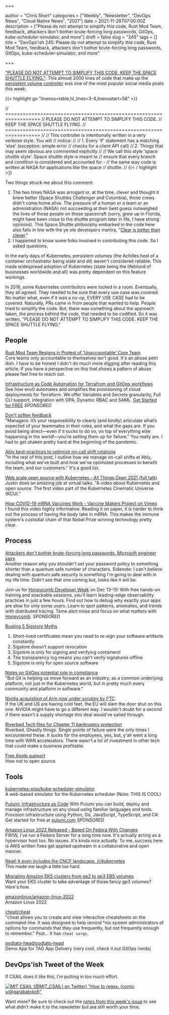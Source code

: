 +++

author = "Chris Short"
categories = ["Weekly", "Newsletter", "DevOps News", "Cloud Native News", "2021"]
date = 2021-11-28T07:00:00Z
description = ["Please do not attempt to simplify this code, Rust Mod Team, feedback, attackers don't bother brute-forcing long passwords, GitOps, kube-scheduler-simulator, and more"]
draft = false
slug = "245"
tags = []
title = "DevOps'ish 245: Please do not attempt to simplify this code, Rust Mod Team, feedback, attackers don't bother brute-forcing long passwords, GitOps, kube-scheduler-simulator, and more"

+++

["PLEASE DO NOT ATTEMPT TO SIMPLIFY THIS CODE. KEEP THE SPACE SHUTTLE FLYING."](https://github.com/kubernetes/kubernetes/blob/5a81905f772c28dc4c8f5d2cb2e5bfc48c422f41/pkg/controller/volume/persistentvolume/pv_controller.go): This almost 2000 lines of code that make up the [persistent volume controller](https://kubernetes.io/docs/concepts/storage/persistent-volumes/) was one of the most popular social media posts this week:

{{< highlight go "linenos=table,hl_lines=3-4,linenostart=58" >}}
 
// ==================================================================
// PLEASE DO NOT ATTEMPT TO SIMPLIFY THIS CODE.
// KEEP THE SPACE SHUTTLE FLYING.
// ==================================================================
//
// This controller is intentionally written in a very verbose style. You will
// notice:
//
// 1. Every 'if' statement has a matching 'else' (exception: simple error
//    checks for a client API call)
// 2. Things that may seem obvious are commented explicitly
//
// We call this style 'space shuttle style'. Space shuttle style is meant to
// ensure that every branch and condition is considered and accounted for -
// the same way code is written at NASA for applications like the space
// shuttle.
//
{{< / highlight >}}

Two things struck me about this comment:

1. The two times NASA was arrogant or, at the time, clever and thought it knew better (Space Shuttles Challenger and Columbia), those crews didn't come home alive. The pressure of a human or a team or an administration (NASA) not succeeding at their best guess outweighed the lives of those people on those spacecraft (sorry, grew up in Florida, might have been close to the shuttle program later in life, I have strong opinions). This Space Shuttle philosophy embarked in the code here also falls in line with the ye ole developers mantra, "[Clear is better than clever](https://dave.cheney.net/2019/07/09/clear-is-better-than-clever?utm_source=newsletter&utm_medium=237&utm_campaign=devopsish&utm_term=hi+dave&utm_content=love+chris)."
1. I happened to know some folks involved in contributing this code. So I asked questions.

In the early days of Kubernetes, persistent volumes (the Achilles heel of a container orchestrator being state and all) weren't considered reliable. This made widespread adoption of Kubernetes (state being the lifeblood of businesses worldwide and all) was pretty dependent on this feature workings.

In 2016, some Kubernetes contributors were locked in a room. Eventually, they all agreed. They needed to be sure that every use case was covered. No matter what, even if it was a no-op, EVERY USE CASE had to be covered. Naturally, PRs came in from people that wanted to help. People tried to simplify the code. But, there was something about the approach taken, the process behind the code, that needed to be codified. So it was written, "PLEASE DO NOT ATTEMPT TO SIMPLIFY THIS CODE. KEEP THE SPACE SHUTTLE FLYING."

## People

[Rust Mod Team Resigns in Protest of ‘Unaccountable’ Core Team](https://thenewstack.io/rust-mod-team-resigns-in-protest-of-unaccountable-core-team/)  
Core teams only accountable to themselves isn't good. It's an abuse petri dish. I have to be honest I didn't do much more digging after reading this article. If you have a perspective on this that shows a pattern of abuse please feel free to reach out.

[Infrastructure as Code Automation for Terrafrom and GitOps workflows](https://www.env0.com/infrastructure-as-code-automation?utm_campaign=devopsish&utm_source=nativeads&utm_medium=newsletter)  
See how env0 automates and simplifies the provisioning of cloud deployments for Terraform. We offer Variables and Secrets granularity, Full CLI support, integration with OPA, Dynamic RBAC and SAML. [Get Started for FREE](https://www.env0.com/infrastructure-as-code-automation?utm_campaign=devopsish&utm_source=nativeads&utm_medium=newsletter) *SPONSORED*

[Don't soften feedback](https://larahogan.me/blog/dont-soften-feedback/)  
"Managers: it’s your responsibility to clearly (and kindly) articulate what’s expected of your teammates in their roles, and what the gaps are. If you avoid being direct—even if it sucks to do so, on top of everything else happening in the world!—you’re setting them up for failure." You really are. I had to get shaken pretty hard at the beginning of the pandemic.

[Ably best-practices to optimize on-call shift rotations](https://ably.com/blog/best-practices-for-on-call-processes)  
"In the rest of this post, I outline how we manage on-call shifts at Ably, including what we've built and how we've optimized processes to benefit the team, and our customers." It's a good list.

[Web scale open source with Kubernetes - All Things Open 2021 (full talk)](https://www.youtube.com/watch?v=eym93NluVxc)  
Justin does an amazing job at virtual talks. "A video about Kubernetes and open source. The first video part of the Kubernetes Cinematic Universe (KCU)."

[How COVID-19 mRNA Vaccines Work - Vaccine Makers Project on Vimeo](https://vimeo.com/579667076)  
I found this video highly informative. Reading it on paper, it is harder to think out the process of having the body take in mRNA. This makes the immune system's custodial chain of that Nobel Prize winning technology pretty clear.

## Process

[Attackers don't bother brute-forcing long passwords, Microsoft engineer says](https://therecord.media/attackers-dont-bother-brute-forcing-long-passwords-microsoft-engineer-says/)  
Another reason why you shouldn't set your password policy to something shorter than a quantum safe number of characters. Sidenote: I can't believe dealing with quantum safe security is something I'm going to deal with in my life time. Didn't see that one coming but, looks like it will be.

Join us for [Honeycomb Developer Week](https://www.honeycomb.io/developer-week-devopsish/?&utm_source=devopsish&utm_medium=newsletter&utm_campaign=ad&utm_content=devopsish) on Dec 13–15! With free hands-on training and snackable sessions, you’ll learn leading-edge observability practices in just a few hours. Find out how to debug why exactly your apps are slow for only some users. Learn to spot patterns, anomalies, and trends with distributed tracing. Tame alert noise and focus on what matters with [Honeycomb](https://ui.honeycomb.io/signup/?&utm_source=devopsish&utm_medium=newsletter&utm_campaign=ad&utm_content=product-signup). *SPONSORED*

[Busting 5 Sigstore Myths](https://chainguard.dev/posts/2021-11-19-sigstore-myths)

1. Short-lived certificates mean you need to re-sign your software artifacts constantly
1. Sigstore doesn’t support revocation
1. Sigstore is only for signing and verifying containers!
1. The transparency log means you can’t verify signatures offline
1. Sigstore is only for open source software

[Notes on GitOps potential role in compliance](https://redmonk.com/jgovernor/2021/11/19/notes-on-gitops-potential-role-in-compliance/)  
"But Git is helping us move forward as an industry, as a common underlying platform, not just in the Kubernetes world, but in pretty much every community and platform in software."

[Nvidia acquisition of Arm now under scrutiny by FTC](https://arstechnica.com/tech-policy/2021/11/nvidia-acquisition-of-arm-now-under-scrutiny-by-ftc/)  
If the UK and US are having cold feet, the EU will slam the door shut on this one. NVIDIA might have to go a different way. I wouldn't doubt for a second if there wasn't a supply shortage this deal would've sailed through.

[Riverbed Tech files for Chapter 11 bankruptcy protection](https://www.theregister.com/2021/11/18/riverbed_technologies_chapter11/)  
Riverbed. Ghastly things. Single points of failure were the only times I encountered these. It sucks for the employees, yes, but, y'all went a long time with WAN accelerators. There wasn't a lot of investment in other tech that could make a business profitable.

[Free Apple support](https://daniel.haxx.se/blog/2021/11/18/free-apple-support/)  
How not to open source.

## Tools

[kubernetes-sigs/kube-scheduler-simulator](https://github.com/kubernetes-sigs/kube-scheduler-simulator)  
A web-based simulator for the Kubernetes scheduler (Note: THIS IS COOL)

[Pulumi: Infrastructure as Code](https://www.pulumi.com/?utm_source=devopsish&utm_medium=sponsored-link&utm_campaign=iac)
With Pulumi you can build, deploy and manage infrastructure on any cloud using familiar languages and tools. Provision infrastructure using Python, Go, JavaScript, TypeScript, and C#. Get started for free at [pulumi.com](https://www.pulumi.com/?utm_source=devopsish&utm_medium=sponsored-link&utm_campaign=iac) *SPONSORED*

[Amazon Linux 2022 Released - Based On Fedora With Changes](https://www.phoronix.com/scan.php?page=news_item&px=Amazon-Linux-2022-Preview)  
FWIW, I've run a Fedora Server for a long time now. It's actually acting as a hypervisor host too. No issues. It's kinda nice actually. To me, success here is AWS written fixes get applied upstream in a collaborative and open manner.

[Neat! It even includes the CNCF landscape. /r/kubernetes](https://www.reddit.com/r/kubernetes/comments/qzzu7k/neat_it_even_includes_the_cncf_landscape/)  
This made me laugh a little too hard.

[Migrating Amazon EKS clusters from gp2 to gp3 EBS volumes](https://aws.amazon.com/blogs/containers/migrating-amazon-eks-clusters-from-gp2-to-gp3-ebs-volumes/)  
Want your EKS cluster to take advantage of those fancy gp3 volumes? Here's how.

[amazonlinux/amazon-linux-2022](https://github.com/amazonlinux/amazon-linux-2022)  
Amazon Linux 2022

[cheat/cheat](https://github.com/cheat/cheat)  
"cheat allows you to create and view interactive cheatsheets on the command-line. It was designed to help remind *nix system administrators of options for commands that they use frequently, but not frequently enough to remember." Psst... It has `cheat xargs`.

[podtato-head/podtato-head](https://github.com/podtato-head/podtato-head)  
Demo App for TAG App Delivery (very cool, check it out GitOps nerds)

## DevOps'ish Tweet of the Week

If CSAIL does it like this, I'm putting in too much effort.

[![MIT CSAIL (@MIT_CSAIL) on Twitter) "How to regex. (comic v/@garabatokid)"](/images/245-devopsish-tweet-of-the-week.png)](https://twitter.com/MIT_CSAIL/status/1463587220841910272)

Want more? Be sure to check out the [notes from this week's issue](https://devopsish.com/245/notes/) to see what didn't make it to the newsletter but are still worth your time.
